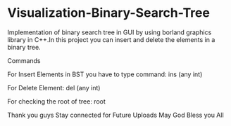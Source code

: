 # Visualization-Binary-Search-Tree
Implementation of binary search tree in GUI by using borland graphics library in C++.In this project you can insert and delete the elements in a binary tree.
 
 Commands
 
 For Insert Elements in BST you have to type command:
 ins (any int)
 
 For Delete Element:
 del (any int)
 
 For checking the root of tree:
 root

Thank you guys
Stay connected for Future Uploads
May God Bless you All
 
 

